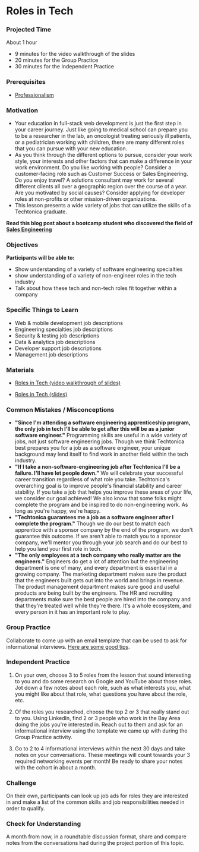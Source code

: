 # Roles in Tech

### Projected Time

About 1 hour

- 9 minutes for the video walkthrough of the slides
- 20 minutes for the Group Practice
- 30 minutes for the Independent Practice

### Prerequisites

- [Professionalism](../professionalism.md)

### Motivation

- Your education in full-stack web development is just the first step in your career journey. Just like going to medical school can prepare you to be a researcher in the lab, an oncologist treating seriously ill patients, or a pediatrician working with children, there are many different roles that you can pursue with your new education.
- As you think through the different options to pursue, consider your work style, your interests and other factors that can make a difference in your work environment. Do you like working with people? Consider a customer-facing role such as Customer Success or Sales Engineering. Do you enjoy travel? A solutions consultant may work for several different clients all over a geographic region over the course of a year. Are you motivated by social causes? Consider applying for developer roles at non-profits or other mission-driven organizations.
- This lesson presents a wide variety of jobs that can utilize the skills of a Techtonica graduate.

**Read this blog post about a bootcamp student who discovered the field of [Sales Engineering](https://medium.com/hackbright-capstone/day-10-twilio-and-the-fourth-wall-f41980265a0b)**

### Objectives

**Participants will be able to:**

- Show understanding of a variety of software engineering specialties
- show understanding of a variety of non-engineer roles in the tech industry
- Talk about how these tech and non-tech roles fit together within a company

### Specific Things to Learn

- Web & mobile development job descriptions
- Engineering specialties job descriptions
- Security & testing job descriptions
- Data & analytics job descriptions
- Developer support job descriptions
- Management job descriptions

### Materials

- [Roles in Tech (video walkthrough of slides)](https://drive.google.com/open?id=1oXgOX1EC4igI6ZwgJlhF6AN4dG2Yn_S4)

- [Roles in Tech (slides)](https://docs.google.com/presentation/d/1thHjKNbpTh3lp6BtFjSS5HqgCrMQl9EO9LdLgLHBdMA/edit?usp=sharing)

### Common Mistakes / Misconceptions

- **"Since I'm attending a software engineering apprenticeship program, the only job in tech I'll be able to get after this will be as a junior software engineer."** Programming skills are useful in a wide variety of jobs, not just software engineering jobs. Though we think Techtonica best prepares you for a job as a software engineer, your unique background may lend itself to find work in another field within the tech industry.
- **"If I take a non-software-engineering job after Techtonica I'll be a failure. I'll have let people down."** We will celebrate your successful career transition regardless of what role you take. Techtonica's overarching goal is to improve people's financial stability and career stability. If you take a job that helps you improve these areas of your life, we consider our goal achieved! We also know that some folks might complete the program and be inspired to do non-engineering work. As long as you're happy, we're happy.
- **"Techtonica guarantees me a job as a software engineer after I complete the program."** Though we do our best to match each apprentice with a sponsor company by the end of the program, we don't guarantee this outcome. If we aren't able to match you to a sponsor company, we'll mentor you through your job search and do our best to help you land your first role in tech.
- **"The only employees at a tech company who really matter are the engineers."** Engineers do get a lot of attention but the engineering department is one of many, and every department is essential in a growing company. The marketing department makes sure the product that the engineers built gets out into the world and brings in revenue. The product management department makes sure good and useful products are being built by the engineers. The HR and recruiting departments make sure the best people are hired into the company and that they're treated well while they're there. It's a whole ecosystem, and every person in it has an important role to play.

### Group Practice

Collaborate to come up with an email template that can be used to ask for informational interviews. [Here are some good tips](https://thinkgrowth.org/dont-ask-to-pick-my-brain-9bb24c1c4984).

### Independent Practice

1. On your own, choose 3 to 5 roles from the lesson that sound interesting to you and do some research on Google and YouTube about those roles. Jot down a few notes about each role, such as what interests you, what you might like about that role, what questions you have about the role, etc.

2. Of the roles you researched, choose the top 2 or 3 that really stand out to you. Using LinkedIn, find 2 or 3 people who work in the Bay Area doing the jobs you're interested in. Reach out to them and ask for an informational interview using the template we came up with during the Group Practice activity.

3. Go to 2 to 4 informational interviews within the next 30 days and take notes on your conversations. These meetings will count towards your 3 required networking events per month! Be ready to share your notes with the cohort in about a month.

### Challenge

On their own, participants can look up job ads for roles they are interested in and make a list of the common skills and job responsibilities needed in order to qualify.

### Check for Understanding

A month from now, in a roundtable discussion format, share and compare notes from the conversations had during the project portion of this topic.
